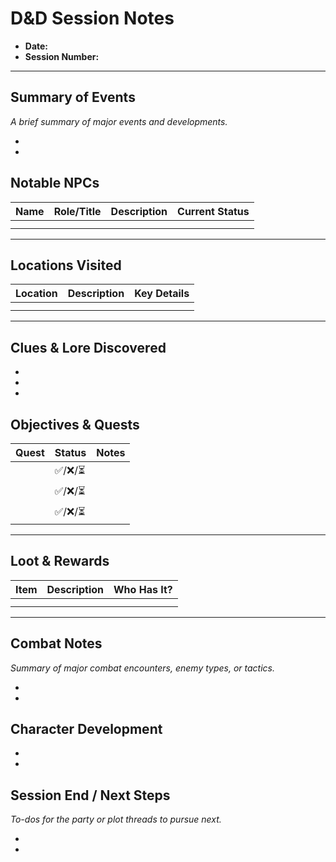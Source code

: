 # D&D Session Notes

- **Date:**
- **Session Number:**

---

## Summary of Events

_A brief summary of major events and developments._

-
-

## Notable NPCs

| Name | Role/Title | Description | Current Status |
| ---- | ---------- | ----------- | -------------- |
|      |            |             |                |
|      |            |             |                |

---

## Locations Visited

| Location | Description | Key Details |
| -------- | ----------- | ----------- |
|          |             |             |
|          |             |             |

---

## Clues & Lore Discovered

-
-
-

## Objectives & Quests

| Quest | Status   | Notes |
| ----- | -------- | ----- |
|       | ✅/❌/⏳ |       |
|       | ✅/❌/⏳ |       |
|       | ✅/❌/⏳ |       |

---

## Loot & Rewards

| Item | Description | Who Has It? |
| ---- | ----------- | ----------- |
|      |             |             |
|      |             |             |

---

## Combat Notes

_Summary of major combat encounters, enemy types, or tactics._

-
-

## Character Development

-
-

## Session End / Next Steps

_To-dos for the party or plot threads to pursue next._

-
-
